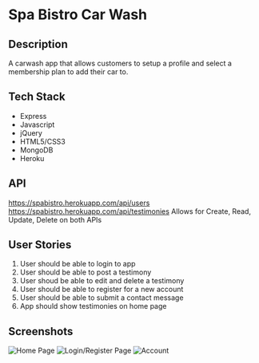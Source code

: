 # Spa Bistro Car Wash

## Description
A carwash app that allows customers to setup a profile and select a membership plan to add their car to. 

## Tech Stack
* Express
* Javascript
* jQuery
* HTML5/CSS3
* MongoDB
* Heroku

## API
https://spabistro.herokuapp.com/api/users
https://spabistro.herokuapp.com/api/testimonies
Allows for Create, Read, Update, Delete on both APIs

## User Stories

1. User should be able to login to app
2. User should be able to post a testimony
3. User shoud be able to edit and delete a testimony
4. User should be able to register for a new account
5. User should be able to submit a contact message
6. App should show testimonies on home page


## Screenshots
![Home Page](https://github.com/tambriakemp/autoSpaBistro/blob/master/public/images/autospabistrohomepage.png "Home Page")
![Login/Register Page](https://github.com/tambriakemp/autoSpaBistro/blob/master/public/images/autospabistrologin.png
 "Title")
![Account](https://github.com/tambriakemp/autoSpaBistro/blob/master/public/images/autospabistroprofile.png "Title")
